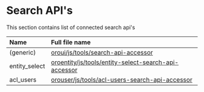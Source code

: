 # Search API's

This section contains list of connected search api's

Name          | Full file name
:-------------|:------------------------------------------------------------------------
(generic)     | [oroui/js/tools/search-api-accessor](../../../../UIBundle/Resources/doc/reference/client-side/search-api-accessor.md)
entity_select | [oroentity/js/tools/entity-select-search-api-accessor](../../../../EntityBundle/Resources/doc/client-side/entity-select-search-api-accessor.md)
acl_users     | [orouser/js/tools/acl-users-search-api-accessor](../../../../UserBundle/Resources/doc/reference/client-side/acl-users-search-api-accessor.md)
